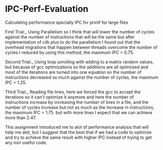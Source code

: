 # IPC-Perf-Evaluation
Calculating performance specially IPC for printf for large files

First Trial:_
Using Parallelism so I think that will lower the number of cycles against the number of instructions that will be the same but after implementation of cilk plus to do the parallelism I found out that the overhead migrations that happen between threads overcome the number of cycles I reduced by using this method, the maximum IPC = 0.75.

Second Trial:_
Using loop unrolling with adding to a matrix random values, but because of gcc optimizations so the additions are all optimized and most of the iterations are turned into one equation so the number of instructions decreased so much against the number of cycles, the maximum IPC = 1.25.

Third Trial:_
Reading file lines, here we forced the gcc to accept the iterations so it can't optimize it anymore and here the number of instructions increase by increasing the number of lines in a file, and the number of cycles increase but not as much as the increase in instructions, the maximum IPC = 1.75. but with more lines I expect that we can achieve more than 2.47.

This assignment introduced me to alot of performance analysis that will help me alot, but I suggest that the best that if we had a code to optimize and try to achieve the same result with higher IPC instead of trying to get any non useful code.

